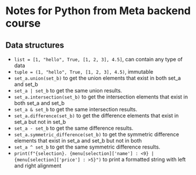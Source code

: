 # Notes for Python from Meta backend course

## Data structures 
- `list = [1, "hello", True, [1, 2, 3], 4.5]`, can contain any type of data
- `tuple = (1, "hello", True, [1, 2, 3], 4.5)`, immutable
- `set_a.union(set_b)` to get the union elements that exist in both set_a and set_b
- `set_a | set_b` to get the same union results. 
- `set_a.intersection(set_b)` to get the intersection elements that exist in both set_a and set_b
- `set_a & set_b` to get the same intersection results.
- `set_a.difference(set_b)` to get the difference elements that exist in set_a but not in set_b
- `set_a - set_b` to get the same difference results.
- `set_a.symmetric_difference(set_b)` to get the symmetric difference elements that exist in set_a and set_b but not in both
- `set_a ^ set_b` to get the same symmetric difference results.
- `print(f"{selection}. {menu[selection]['name'] : <9} | {menu[selection]['price'] : >5}")` to print a formatted string with left and right alignment